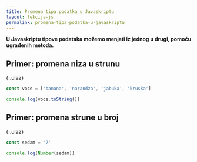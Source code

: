 ```yaml
---
title: Promena tipa podatka u Javaskriptu
layout: lekcija-js
permalink: promena-tipa-podatka-u-javaskriptu
---
```


**U Javaskriptu tipove podataka možemo menjati iz jednog u drugi, pomoću ugrađenih metoda.**

## Primer: promena niza u strunu

{:.ulaz}
```js
const voce = ['banana', 'narandza', 'jabuka', 'kruska']

console.log(voce.toString())
```

## Primer: promena strune u broj

{:.ulaz}
```js
const sedam = '7'

console.log(Number(sedam))
```
